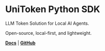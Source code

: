 # UniToken Python SDK

LLM Token Solution for Local AI Agents.

Open-source, local-first, and lightweight.

[**Docs**](https://docs.uni-token.app/sdk/nodejs.html) | [**GitHub**](https://github.com/uni-token/core)
